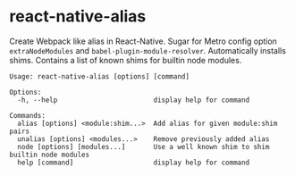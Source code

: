 # react-native-alias

Create Webpack like alias in React-Native.
Sugar for Metro config option `extraNodeModules` and `babel-plugin-module-resolver`.
Automatically installs shims.
Contains a list of known shims for builtin node modules.

```plaintext
Usage: react-native-alias [options] [command]

Options:
  -h, --help                        display help for command

Commands:
  alias [options] <module:shim...>  Add alias for given module:shim pairs
  unalias [options] <modules...>    Remove previously added alias
  node [options] [modules...]       Use a well known shim to shim builtin node modules
  help [command]                    display help for command
```
